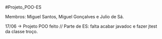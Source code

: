 #Projeto_POO-ES

Membros: Miguel Santos, Miguel Gonçalves e Julio de Sá. 

17/06 -> Projeto POO feito // Parte de ES: falta acabar javadoc e fazer jtest da classe troço.
